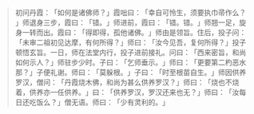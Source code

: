 > 初问丹霞：​「如何是诸佛师？​」霞咄曰：​「幸自可怜生，须要执巾帚作么？​」师退身三步，霞曰：​「错。​」师进前，霞曰：​「错。错。​」师翘一足，旋身一转而出。霞曰：​「得即得，孤他诸佛。​」师由是领旨。住后，投子问：​「未审二祖初见达摩，有何所得？​」师曰：​「汝今见吾，复何所得？​」投子顿悟玄旨。一日，师在法堂内行，投子进前接礼。问曰：​「西来密旨，和尚如何示人？​」师驻步少时。子曰：​「乞师垂示。​」师曰：​「更要第二杓恶水那？​」子便礼谢。师曰：​「莫躲根。​」子曰：​「时至根苗自生。​」师因供养罗汉，僧问：​「丹霞烧木佛，和尚为甚么供养罗汉？​」师曰：​「烧也不烧着，供养亦一任供养。​」曰：​「供养罗汉，罗汉还来也无？​」师曰：​「汝每日还吃饭么？​」僧无语。师曰：​「少有灵利的。​」


